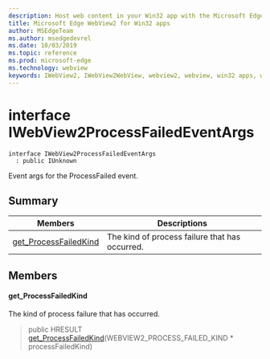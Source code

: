 ```yaml
---
description: Host web content in your Win32 app with the Microsoft Edge WebView2 control
title: Microsoft Edge WebView2 for Win32 apps
author: MSEdgeTeam
ms.author: msedgedevrel
ms.date: 10/03/2019
ms.topic: reference
ms.prod: microsoft-edge
ms.technology: webview
keywords: IWebView2, IWebView2WebView, webview2, webview, win32 apps, win32, edge
---
```


# interface IWebView2ProcessFailedEventArgs 

```
interface IWebView2ProcessFailedEventArgs
  : public IUnknown
```

Event args for the ProcessFailed event.

## Summary

 Members                        | Descriptions
--------------------------------|---------------------------------------------
[get_ProcessFailedKind](#get_processfailedkind) | The kind of process failure that has occurred.

## Members

#### get_ProcessFailedKind 

The kind of process failure that has occurred.

> public HRESULT [get_ProcessFailedKind](#get_processfailedkind)(WEBVIEW2_PROCESS_FAILED_KIND * processFailedKind)

